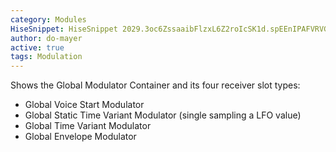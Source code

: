 ```yaml
---
category: Modules
HiseSnippet: HiseSnippet 2029.3oc6ZssaaibFlzxL6Z2roIcSK1d.spEEnIPAFVRVG31KrrI0orRdTLk8Z6cA1klZjzDSNC8PRYSWzmgh1GfhBr2WzdWuK4lde6M6EEn.cA5CPdCZGdPRT1x1xp1NpIQWXn4e9GNey+I98OVMnDMnkEgxwuPSWSHG+cETbw1ck5phvbUk8DTVmrupd75jVbq6ZpZYAawwyGqrmF7KLOGGWgepzea00U0UwZvPQ9e1lfzf0PFH6gR+xBeBRWujZKXSjQDsWoPUMBVhnSbXnIlvxblpZGn1AtgpmZyIvwemhsP1DphspMzhiWXcRKWktjivA5uMxBsuNzaPRNE1CJPbIhdKOD6IEzCR6gfGMT1xbbRcQ5sZz2RXwww+dMFZWhEXWdnPcTKz.4CsO22eh3CWQTaD+biB4Xi.4jQg7xQf7XfDeDHMe.jdffhFEYZObFO77ggRGhnji.ofY43eofDAaCw1KYnd.rDkMnJaLsspF7QYWd4mDm8mG+Ka6f0rQDbbBdChMDfeziW7Ws3BK9qWL9ompc6wNm21PI55P5Xm1KJfdQK7QXGi8gzmDumptCbfhLyvEENj77BGzBN0QTjfqhQ1.SX33yZ84BMUrusUUYUaUOGRnLldlPpMxCB7xvdrH9.2yBBxPqCrIlbbm02whZHsbzUsGMTxKmJbBlMXD+lmyAagrcGlx7pUu1hulTH9.gFHastiGiyc6gwvrxOPnX61PM6g.bdgR6byjBFc6e+fs+GDVabnghESvPBLHU7GEozYv7wGpv4TJk84FnTJerQMByOY4JQKcNlZRyOyUlbRCi+vy3YrtES13iEAl2oOLWiRUcGfmvrMegCQ4kCx0QlDcUpekdcTKHsA6sn9krl6OOmPljoV5MxOzi9DMWWMQwmAZu0FMy2r6ZqkDouq9tfMNoKMesJ8dZJIQk5s.VLsxK+ofml18ok2qC3.IqJhKYVxIMZ6mag.MSm4Yh4xkWYEE1CQG.aldOwma4lZEzl0pfAFxRcEav1kLJLMI.QQhtXupG0NiRKhpIX6UZbnXM2ZtYjj24fCA1tobDo6iKlUhsITPQ6VmHVoj7NYcAKm1BngKthH1AZlU4n1K4.5t8yyKlyXubYQGVtXOu4WKAshZ4bH1V0CfKtqTh8yiajC8rjabDfc7Jln1wI2MmBCkGAXViJIxoKixI04jZGCxHRJmP1Y88x4VM4VGAZUbC4DMqpTKmjapV8.qW63kRTob47YkReLvAT6.ZFQbViNYY52wBz73SbEqzqRorJ6uh6g.0D4nh3mSLynXmqnI3fZE0Ek28ofLRKszNXPK28ZIti51Fq3hJ07..s9gMDwx6zKMpb8zc.YMxttnrp6woP6XjdePS4cLymilTNozRj0ZBnHT1bURBR0Sh6JjxkbhKL7ffLNAgZk.g0lXeaXRVxqTVVIJ7PGHVq+7+qux79E7pIWcXI8B+lBepZOXaB0HjavfmTMXG1dFURSngIgQBWKZ4eECBwtKB2YzJ8OrPMBwrHVkYDZE8gznqpkGiLKn8HOF1isIotpEinmjNQ6fnSVsClPgAr7hJWxwxlXz+.3SEWwFZ5WTg+yDxthWBX6Dd+UjEBrTZv0y3qOuO+bS76E7hDF3xOSOOyFjvBP4f.uWin79An78DVqhrxl8emk22iWD2CpynFOZ1TcBlX1kfQiDcuIzlh5zAROmbrwdfVy1l8pMIGZu9IDw+ik+6qJC0TciJsv2bx+NT4gIjZEBjTCxPY+L2u9qtyKqvn7LPs696J3+3FH329mJnvxFhPW6we9O9kaB0grzsAZYdbghZDlWANkNfKIZVXBiS9.gfCYb+hFydww2qO9B7Byd.7tB9t+YU622VHLXbl0.dOgvbiYUS3E1Oar2r6mcShiMiQQcUVw2iYUU1vwPg0wnFjs6XLT26NU3myi.Pv3k8F6yh.ha4O3+v9DNYRuw7gSlr+jQOh2K3H9sDTX8+5eIi9Gvuq+33dzKhWFx5L9L84bwcGy3a8Oew+acGCzrY6dSpJ1xjXMRa2JPCTSB1yPOT3VVPuW9toW.yHDkHpzwN0qVsD6LN10nnZ6P8i7Vyf3fGgs1aKcsOtK27tBC7GzvZwQDD8RmFH9zFv7EtQZeXF8F7Fgi6B8wnBxvTG1mKVXIOYXaUGc6ARmJBZr9ENeVYQTqvoYGw8yKTikMnRu4HHwOgtqOJJAo3udba7m8ZE+gg2NkeUM1NPsG8Zg9I8u8JeEh6qwUp8UVArlp9vy6Na6Ao1AJ6KLnuNVSdRDVgc+Kimi+IWvUY9wm9RptQR6VLv178CAR+f2QsLCtw09SedlkwEl+pUm7v7qaK3oZY5Vuv0qSdPiqxUeGoWh41pTjJ9T4.w6aN8ScCUYhSB17u76ize4bQ7lwh3Mm678lItHu4otMoaDmYnc5mEhCumMR6bsV+h9vMPuoxn8kas0e8bLZSXJvqci1aurr+diikcpq.M6+P4u4er53nYa9NZ1ug8OG6+GHw9cNMI1TS60LNQrXe36XwdKyhM0UhEar2VXwl5crXuNYwxwMSyhM0kxh8EWNK1XukwhM0kxh8EuiE6rHK1ai8vPUiR9BsfeYgdYsuuuD14F6+yLcAg5diimjy+WaXzJEFLJZegl1nOpyrvTS6BSOsKbkocgYl1ElcZWXtocg4u7E5wfdMGahQPgeNt5MJFj+xO32GAeLt+KggGTEA
author: do-mayer
active: true
tags: Modulation
---
```

Shows the Global Modulator Container and its four receiver slot types:

- Global Voice Start Modulator
- Global Static Time Variant Modulator (single sampling a LFO value)
- Global Time Variant Modulator
- Global Envelope Modulator
